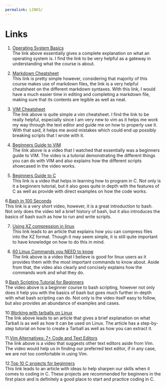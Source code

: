 ```yaml
---
permalink: LINKS/
---
```


# Links

1. [Operating System Basics](https://www.geeksforgeeks.org/what-is-an-operating-system/)<br>
The link above essentially gives a complete explanation on what an operating system is.
I find the link to be very helpful as a gateway in understanding what the course is about.

2. [Markdown Cheatsheet](https://www.markdownguide.org/cheat-sheet/)<br>
This link is pretty simple however, considering that majority of this course makes use of markdown files, the link is a very helpful cheatsheet on the different markdown syntaxes. With this link, I would have a much easier time in editing and completing a markdown file, making sure that its contents are legible as well as neat.

3. [VIM Cheatsheet](https://vim.rtorr.com/)<br>
The link above is quite simple a vim cheatsheet. I find the link to be really helpful, especially since I am very new to vim as it helps me work my way through the text editor and guide me on how to properly use it. With that said, it helps me avoid mistakes which could end up possibly breaking scripts that I wrote with it.

4. [Beginners Guide to VIM](https://www.youtube.com/watch?v=RZ4p-saaQkc)<br>
The link above is a video that I watched that essentially was a beginners guide to VIM. The video is a tutorial demonstrating the different things you can do with VIM and also explains how the different scripts showcased in the video works.

5. [Beginners Guide to C](https://www.youtube.com/watch?v=KJgsSFOSQv0)<br>
This link is a video that helps in learning how to program in C. Not only is it a beginners tutorial, but it also  goes quite in depth with the features of C as well as provide with direct examples on how the code works.

6.[Bash in 100 Seconds](https://www.youtube.com/watch?v=I4EWvMFj37g)<br>
This link is a very short video, however, it is a great introduction to bash. Not only does the video tell a brief history of bash, but it also introduces the basics of bash such as how to run and write scripts.

7. [Using XZ compression in linux](https://www.baeldung.com/linux/xz-compression)<br>
This link leads to an article that explains how you can compress files into the XZ format. Though it may seem simple, it is still quite important to have knowledge on how to do this in mind.

8. [60 Linux Commands you NEED to know](https://www.youtube.com/watch?v=gd7BXuUQ91w)<br>
The link above is a video that I believe is good for linux users as it provides them with the most important commands to know about. Aside from that, the video also clearly and concisely explains how the commands work and what they do.

9.[Bash Scripting Tutorial for Beginners](https://www.youtube.com/watch?v=tK9Oc6AEnR4)<br>
The video above is a beginner course to bash scripting, however not only does it help you with the basics of bash but goes much further in-depth with what bash scripting can do. Not only is the video itself easy to follow, but also provides an abundance of examples and cases.

10.[Working with tarballs on Linux](https://www.networkworld.com/article/3328840/working-with-tarballs-on-linux.html)<br>
The link above leads to an article that gives a brief explanation on what Tarball is as well as how it can be used on Linux. The article has a step-by-step tutorial on how to create a Tarball as well as how you can extract it.

11.[Vim Alternatives: 7+ Code and Text Editors](https://www.youtube.com/watch?v=53CfsUZxadM)<br>
The link above is a video that suggests other text editors aside from Vim. The video would help us in finding our preferred text editor, if in any case, we are not too comfortable in using Vim. 

12.[Top 10 C projects for beginners](https://www.analyticsinsight.net/top-10-c-projects-for-beginners-to-sharpen-necessary-skills-in-2022/)<br>
This link leads to an article with ideas to help sharpen our skills when it comes to coding in C. These projects are recommended for beginners in the first place and is definitely a good place to start and practice coding in C.
